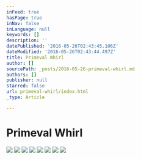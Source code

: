 ```yaml
---
inFeed: true
hasPage: true
inNav: false
inLanguage: null
keywords: []
description: ''
datePublished: '2016-05-26T02:43:45.106Z'
dateModified: '2016-05-26T02:43:44.497Z'
title: Primeval Whirl
author: []
sourcePath: _posts/2016-05-26-primeval-whirl.md
authors: []
publisher: null
starred: false
url: primeval-whirl/index.html
_type: Article

---
```

# Primeval Whirl
![](https://the-grid-user-content.s3-us-west-2.amazonaws.com/73ff8b65-d2a8-4375-bc26-15e87d0d8b14.jpg)
![](https://the-grid-user-content.s3-us-west-2.amazonaws.com/840256fa-7779-4e0e-8904-80be07827bac.jpg)
![](https://the-grid-user-content.s3-us-west-2.amazonaws.com/d450837d-ed4e-4676-9c97-a7f4ac0f8730.jpg)
![](https://the-grid-user-content.s3-us-west-2.amazonaws.com/8409799a-d90e-4958-b091-102943913a8e.jpg)
![](https://the-grid-user-content.s3-us-west-2.amazonaws.com/ca58e950-f15f-48b0-98d5-adc17d02ada2.jpg)
![](https://the-grid-user-content.s3-us-west-2.amazonaws.com/6eaf9406-b403-45ea-a9c2-04080544f2c4.jpg)
![](https://the-grid-user-content.s3-us-west-2.amazonaws.com/7aadb8b4-e762-4a5e-992e-fdd8894e3e55.jpg)
![](https://the-grid-user-content.s3-us-west-2.amazonaws.com/7508c5fe-5899-4ff6-b701-da1930863b01.jpg)